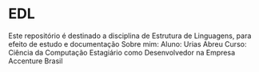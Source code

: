 # EDL
Este repositório é destinado a disciplina de Estrutura de Linguagens, para efeito de estudo e documentação
</n>
Sobre mim: 
Aluno: Urias Abreu 
Curso: Ciência da Computação 
Estagiário como Desenvolvedor na Empresa Accenture Brasil
